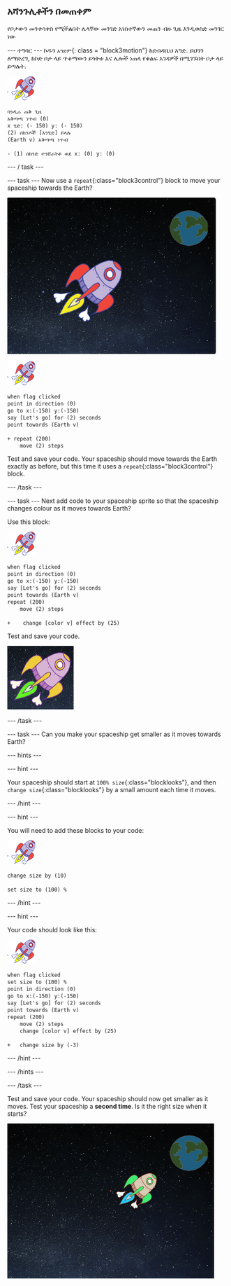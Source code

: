 ## አሻንጉሊቶችን በመጠቀም

የቦታውን መንቀሳቀስ የሚችልበት ሌላኛው መንገድ አነስተኛውን መጠን ብዙ ጊዜ እንዲወስድ መንገር ነው

\--- ተግባር \--- ኮዱን `አግድም`{: class = "block3motion"} ከደብዳቤህ አግድ. ይህንን ለማድረግ, ከኮድ ቦታ ላይ ጥቆማውን ይጎትቱ እና ሌሎች ነጠላ የቁልፍ እገዳዎች በሚገኙበት ቦታ ላይ ይጣሉት.

![Spaceship sprite](images/sprite-spaceship.png)

```blocks3
ባንዲራ ጠቅ ጊዜ
አቅጣጫ ነጥብ (0)
x ሂድ: (- 150) y: (- 150)
(2) ሰከንዶች [እንሂድ] ይላሉ
(Earth v) አቅጣጫ ነጥብ

- (1) ሰከንድ ተንሸራትቶ ወደ x: (0) y: (0)
```

\--- / task \---

\--- task \--- Now use a `repeat`{:class="block3control"} block to move your spaceship towards the Earth?

![የ spacecraft እንቅስቃሴን መሞከር](images/space-animate-stage.png)

![Spaceship sprite](images/sprite-spaceship.png)

```blocks3
when flag clicked
point in direction (0)
go to x:(-150) y:(-150)
say [Let's go] for (2) seconds
point towards (Earth v)

+ repeat (200)
    move (2) steps
```

Test and save your code. Your spaceship should move towards the Earth exactly as before, but this time it uses a `repeat`{:class="block3control"} block.

\--- /task \---

\--- task \--- Next add code to your spaceship sprite so that the spaceship changes colour as it moves towards Earth?

Use this block:

![Spaceship sprite](images/sprite-spaceship.png)

```blocks3
when flag clicked
point in direction (0)
go to x:(-150) y:(-150)
say [Let's go] for (2) seconds
point towards (Earth v)
repeat (200)
    move (2) steps

+    change [color v] effect by (25)
```

Test and save your code.

![Testing a colour-changing spaceship](images/space-colour-test.png)

\--- /task \---

\--- task \--- Can you make your spaceship get smaller as it moves towards Earth?

\--- hints \---

\--- hint \---

Your spaceship should start at `100% size`{:class="blocklooks"}, and then `change size`{:class="blocklooks"} by a small amount each time it moves.

\--- /hint \---

\--- hint \---

You will need to add these blocks to your code:

![Spaceship sprite](images/sprite-spaceship.png)

```blocks3
change size by (10)

set size to (100) %
```

\--- /hint \---

\--- hint \---

Your code should look like this:

![Spaceship sprite](images/sprite-spaceship.png)

```blocks3
when flag clicked
set size to (100) %
point in direction (0)
go to x:(-150) y:(-150)
say [Let's go] for (2) seconds
point towards (Earth v)
repeat (200)
    move (2) steps
    change [color v] effect by (25)

+   change size by (-3)
```

\--- /hint \---

\--- /hints \---

\--- /task \---

Test and save your code. Your spaceship should now get smaller as it moves. Test your spaceship a **second time**. Is it the right size when it starts?

![Testing a shrinking spaceship](images/space-size-test.png)